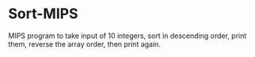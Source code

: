 # Sort-MIPS
MIPS program to take input of 10 integers, sort in descending order, print them, reverse the array order, then print again.
